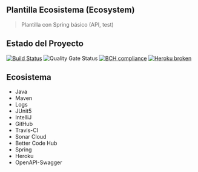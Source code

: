 ## Plantilla Ecosistema (Ecosystem)
> Plantilla con Spring básico (API, test) 

## Estado del Proyecto
[![Build Status](https://travis-ci.com/gusguma/iwvg-ecosystem-demo.svg?branch=develop)](https://travis-ci.com/gusguma/iwvg-ecosystem-demo)
![Quality Gate Status](https://sonarcloud.io/api/project_badges/measure?project=com.urneba%3Aiwvg-ecosystem-demo&metric=alert_status)
[![BCH compliance](https://bettercodehub.com/edge/badge/gusguma/iwvg-ecosystem-demo?branch=develop)](https://bettercodehub.com/)
[![Heroku broken](https://iwvg-ecosystem-demo.herokuapp.com/system/version-badge)](https://iwvg-ecosystem-demo.herokuapp.com/swagger-ui.html)


## Ecosistema
* Java
* Maven
* Logs
* JUnit5
* IntelliJ
* GitHub
* Travis-CI
* Sonar Cloud
* Better Code Hub
* Spring
* Heroku
* OpenAPI-Swagger

